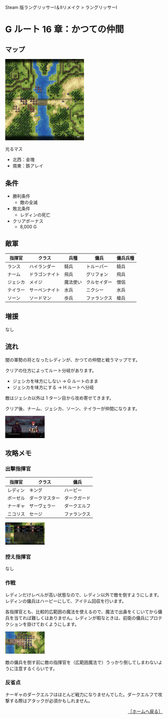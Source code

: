 Steam 版ラングリッサーⅠ＆Ⅱリメイク > ラングリッサーⅠ

# G ルート 16 章：かつての仲間

## マップ

<div>
  <img src="../images/Chapter16G/Map16G.jpg" width="50%">
</div>

光るマス
- 北西：金塊
- 南東：鉄アレイ

## 条件

- 勝利条件
    - 敵の全滅
- 敗北条件
    - レディンの死亡
- クリアボーナス
    - 8,000 G

## 敵軍

|指揮官|クラス|兵種|傭兵|傭兵兵種|
|---|---|---|---|---|
|ランス|ハイランダー|騎兵|トルーパー|騎兵|
|ナーム|ドラゴンナイト|飛兵|グリフォン|飛兵|
|ジェシカ|メイジ|魔法使い|クルセイダー|僧侶|
|テイラー|サーペンナイト|水兵|ニクシー|水兵|
|ソーン|ソードマン|歩兵|ファランクス|槍兵|

## 増援

なし

## 流れ

闇の軍勢の将となったレディンが、かつての仲間と戦うマップです。

クリアの仕方によってルート分岐があります。
- ジェシカを味方にしない → G ルートのまま
- ジェシカを味方にする → H ルートへ分岐

敵はジェシカ以外は 1 ターン目から攻め寄せてきます。

クリア後、ナーム、ジェシカ、ソーン、テイラーが仲間になります。
<div>
  <img src="../images/Chapter16G/Ledin.jpg" width="25%">
</div>

## 攻略メモ

### 出撃指揮官

|指揮官|クラス|傭兵|
|---|---|---|
|レディン|キング|ハーピー|
|ボーゼル|ダークマスター|ダークガード|
|ナーギャ|ザーヴェラー|ダークエルフ|
|ニコリス|セージ|ファランクス|

<div>
  <img src="../images/Chapter16G/Organization.jpg" width="25%">
</div>

### 控え指揮官

なし

### 作戦

レディンだけレベルが高い状態なので、レディン以外で敵を倒すようにします。レディンの傭兵はハーピーにして、アイテム回収を行います。

各指揮官とも、比較的広範囲の魔法を使えるので、魔法で出鼻をくじいてから傭兵を当てれば難しくはありません。レディンが暇なときは、前衛の傭兵にプロテクションを掛けておくようにします。
<div>
  <img src="../images/Chapter16G/Magic.jpg" width="25%">
</div>

敵の傭兵を倒す前に敵の指揮官を（広範囲魔法で）うっかり倒してしまわないように注意するくらいです。

### 反省点

ナーギャのダークエルフはほとんど戦力になりませんでした。ダークエルフで攻撃する際はアタックが必須かもしれません。

<div align="right">
  <a href="../README.md">［ホームへ戻る］</a>
</div>
